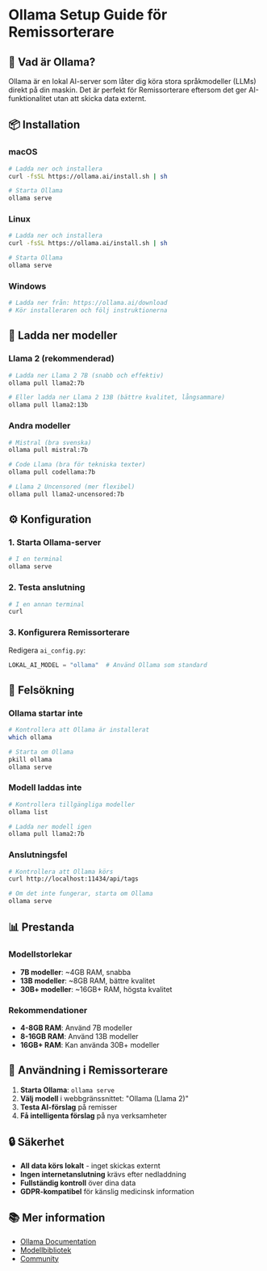 # Ollama Setup Guide för Remissorterare

## 🚀 Vad är Ollama?

Ollama är en lokal AI-server som låter dig köra stora språkmodeller (LLMs) direkt på din maskin. Det är perfekt för Remissorterare eftersom det ger AI-funktionalitet utan att skicka data externt.

## 📦 Installation

### macOS
```bash
# Ladda ner och installera
curl -fsSL https://ollama.ai/install.sh | sh

# Starta Ollama
ollama serve
```

### Linux
```bash
# Ladda ner och installera
curl -fsSL https://ollama.ai/install.sh | sh

# Starta Ollama
ollama serve
```

### Windows
```bash
# Ladda ner från: https://ollama.ai/download
# Kör installeraren och följ instruktionerna
```

## 🤖 Ladda ner modeller

### Llama 2 (rekommenderad)
```bash
# Ladda ner Llama 2 7B (snabb och effektiv)
ollama pull llama2:7b

# Eller ladda ner Llama 2 13B (bättre kvalitet, långsammare)
ollama pull llama2:13b
```

### Andra modeller
```bash
# Mistral (bra svenska)
ollama pull mistral:7b

# Code Llama (bra för tekniska texter)
ollama pull codellama:7b

# Llama 2 Uncensored (mer flexibel)
ollama pull llama2-uncensored:7b
```

## ⚙️ Konfiguration

### 1. Starta Ollama-server
```bash
# I en terminal
ollama serve
```

### 2. Testa anslutning
```bash
# I en annan terminal
curl 

```

### 3. Konfigurera Remissorterare
Redigera `ai_config.py`:
```python
LOKAL_AI_MODEL = "ollama"  # Använd Ollama som standard
```

## 🔧 Felsökning

### Ollama startar inte
```bash
# Kontrollera att Ollama är installerat
which ollama

# Starta om Ollama
pkill ollama
ollama serve
```

### Modell laddas inte
```bash
# Kontrollera tillgängliga modeller
ollama list

# Ladda ner modell igen
ollama pull llama2:7b
```

### Anslutningsfel
```bash
# Kontrollera att Ollama körs
curl http://localhost:11434/api/tags

# Om det inte fungerar, starta om Ollama
ollama serve
```

## 📊 Prestanda

### Modellstorlekar
- **7B modeller**: ~4GB RAM, snabba
- **13B modeller**: ~8GB RAM, bättre kvalitet
- **30B+ modeller**: ~16GB+ RAM, högsta kvalitet

### Rekommendationer
- **4-8GB RAM**: Använd 7B modeller
- **8-16GB RAM**: Använd 13B modeller
- **16GB+ RAM**: Kan använda 30B+ modeller

## 🎯 Användning i Remissorterare

1. **Starta Ollama**: `ollama serve`
2. **Välj modell** i webbgränssnittet: "Ollama (Llama 2)"
3. **Testa AI-förslag** på remisser
4. **Få intelligenta förslag** på nya verksamheter

## 🔒 Säkerhet

- **All data körs lokalt** - inget skickas externt
- **Ingen internetanslutning** krävs efter nedladdning
- **Fullständig kontroll** över dina data
- **GDPR-kompatibel** för känslig medicinsk information

## 📚 Mer information

- [Ollama Documentation](https://ollama.ai/docs)
- [Modellbibliotek](https://ollama.ai/library)
- [Community](https://github.com/ollama/ollama/discussions)
